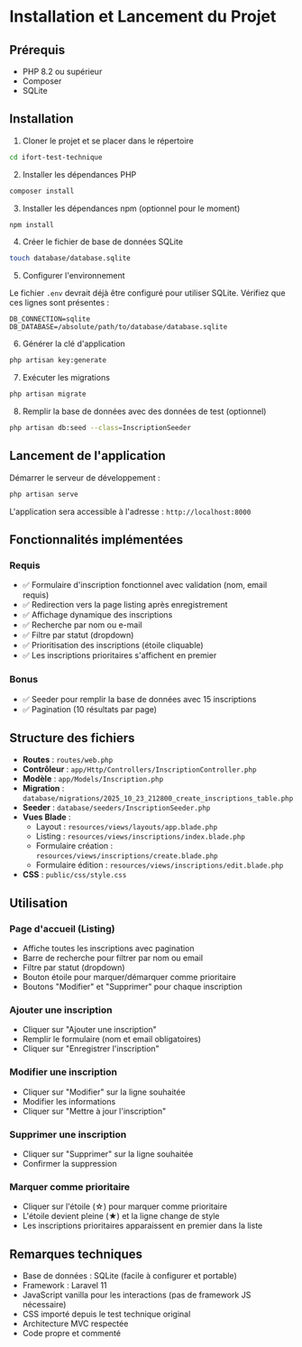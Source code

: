 # Installation et Lancement du Projet

## Prérequis

- PHP 8.2 ou supérieur
- Composer
- SQLite

## Installation

1. Cloner le projet et se placer dans le répertoire

```bash
cd ifort-test-technique
```

2. Installer les dépendances PHP

```bash
composer install
```

3. Installer les dépendances npm (optionnel pour le moment)

```bash
npm install
```

4. Créer le fichier de base de données SQLite

```bash
touch database/database.sqlite
```

5. Configurer l'environnement

Le fichier `.env` devrait déjà être configuré pour utiliser SQLite. Vérifiez que ces lignes sont présentes :

```
DB_CONNECTION=sqlite
DB_DATABASE=/absolute/path/to/database/database.sqlite
```

6. Générer la clé d'application

```bash
php artisan key:generate
```

7. Exécuter les migrations

```bash
php artisan migrate
```

8. Remplir la base de données avec des données de test (optionnel)

```bash
php artisan db:seed --class=InscriptionSeeder
```

## Lancement de l'application

Démarrer le serveur de développement :

```bash
php artisan serve
```

L'application sera accessible à l'adresse : `http://localhost:8000`

## Fonctionnalités implémentées

### Requis

- ✅ Formulaire d'inscription fonctionnel avec validation (nom, email requis)
- ✅ Redirection vers la page listing après enregistrement
- ✅ Affichage dynamique des inscriptions
- ✅ Recherche par nom ou e-mail
- ✅ Filtre par statut (dropdown)
- ✅ Prioritisation des inscriptions (étoile cliquable)
- ✅ Les inscriptions prioritaires s'affichent en premier

### Bonus

- ✅ Seeder pour remplir la base de données avec 15 inscriptions
- ✅ Pagination (10 résultats par page)

## Structure des fichiers

- **Routes** : `routes/web.php`
- **Contrôleur** : `app/Http/Controllers/InscriptionController.php`
- **Modèle** : `app/Models/Inscription.php`
- **Migration** : `database/migrations/2025_10_23_212800_create_inscriptions_table.php`
- **Seeder** : `database/seeders/InscriptionSeeder.php`
- **Vues Blade** :
  - Layout : `resources/views/layouts/app.blade.php`
  - Listing : `resources/views/inscriptions/index.blade.php`
  - Formulaire création : `resources/views/inscriptions/create.blade.php`
  - Formulaire édition : `resources/views/inscriptions/edit.blade.php`
- **CSS** : `public/css/style.css`

## Utilisation

### Page d'accueil (Listing)

- Affiche toutes les inscriptions avec pagination
- Barre de recherche pour filtrer par nom ou email
- Filtre par statut (dropdown)
- Bouton étoile pour marquer/démarquer comme prioritaire
- Boutons "Modifier" et "Supprimer" pour chaque inscription

### Ajouter une inscription

- Cliquer sur "Ajouter une inscription"
- Remplir le formulaire (nom et email obligatoires)
- Cliquer sur "Enregistrer l'inscription"

### Modifier une inscription

- Cliquer sur "Modifier" sur la ligne souhaitée
- Modifier les informations
- Cliquer sur "Mettre à jour l'inscription"

### Supprimer une inscription

- Cliquer sur "Supprimer" sur la ligne souhaitée
- Confirmer la suppression

### Marquer comme prioritaire

- Cliquer sur l'étoile (☆) pour marquer comme prioritaire
- L'étoile devient pleine (★) et la ligne change de style
- Les inscriptions prioritaires apparaissent en premier dans la liste

## Remarques techniques

- Base de données : SQLite (facile à configurer et portable)
- Framework : Laravel 11
- JavaScript vanilla pour les interactions (pas de framework JS nécessaire)
- CSS importé depuis le test technique original
- Architecture MVC respectée
- Code propre et commenté
